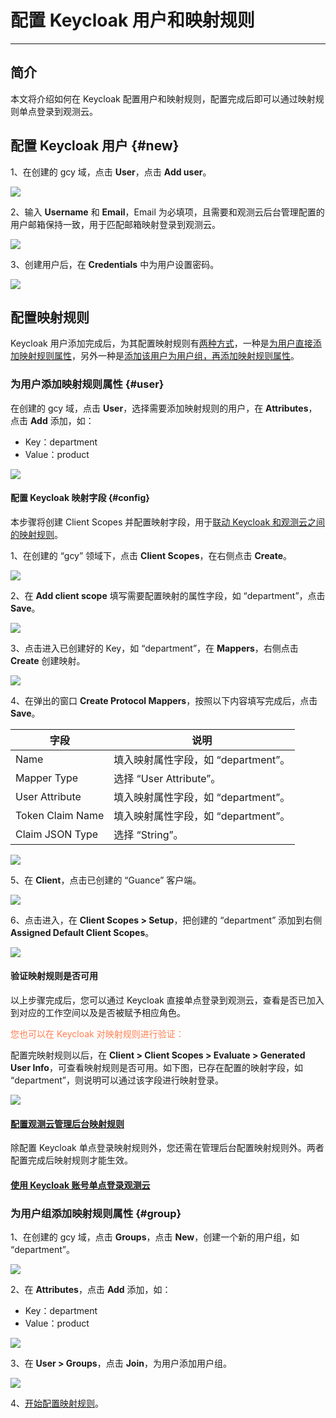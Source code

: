 # 配置 Keycloak 用户和映射规则
---

## 简介

本文将介绍如何在 Keycloak 配置用户和映射规则，配置完成后即可以通过映射规则单点登录到观测云。


## 配置 Keycloak 用户 {#new}


1、在创建的 gcy 域，点击 **User**，点击 **Add user**。

![](img/05_keycloak_13.png)

2、输入 **Username** 和 **Email**，Email 为必填项，且需要和观测云后台管理配置的用户邮箱保持一致，用于匹配邮箱映射登录到观测云。

![](img/05_keycloak_14.png)

3、创建用户后，在 **Credentials** 中为用户设置密码。

![](img/05_keycloak_15.png)


## 配置映射规则 

Keycloak 用户添加完成后，为其配置映射规则有<u>两种方式</u>，一种是[为用户直接添加映射规则属性](#user)，另外一种是[添加该用户为用户组，再添加映射规则属性](#group)。

### 为用户添加映射规则属性 {#user}

在创建的 gcy 域，点击 **User**，选择需要添加映射规则的用户，在 **Attributes**，点击 **Add** 添加，如：

- Key：department
- Value：product

![](img/10.keycloak_11.png)


#### 配置 Keycloak 映射字段 {#config}

本步骤将创建 Client Scopes 并配置映射字段，用于<u>联动 Keycloak 和观测云之间的映射规则</u>。

1、在创建的 “gcy” 领域下，点击 **Client Scopes**，在右侧点击 **Create**。

![](img/10.keycloak_3.png)

2、在 **Add client scope** 填写需要配置映射的属性字段，如 “department”，点击 **Save**。

![](img/10.keycloak_4.png)

3、点击进入已创建好的 Key，如 “department”，在 **Mappers**，右侧点击 **Create** 创建映射。

![](img/10.keycloak_5.png)

4、在弹出的窗口 **Create Protocol Mappers**，按照以下内容填写完成后，点击 **Save**。

| 字段      | 说明                          |
| ----------- | ------------------------------------ |
| Name      | 填入映射属性字段，如 “department”。                          |
| Mapper Type      | 选择 “User Attribute”。                          |
| User Attribute      | 填入映射属性字段，如 “department”。                          |
| Token Claim Name      | 填入映射属性字段，如 “department”。                          |
| Claim JSON Type      | 选择 “String”。                          |

![](img/10.keycloak_7.png)

5、在 **Client**，点击已创建的 “Guance” 客户端。

![](img/10.keycloak_8.png)

6、点击进入，在 **Client Scopes > Setup**，把创建的 “department” 添加到右侧 **Assigned Default Client Scopes**。

![](img/10.keycloak_9.png)


#### 验证映射规则是否可用

以上步骤完成后，您可以通过 Keycloak 直接单点登录到观测云，查看是否已加入到对应的工作空间以及是否被赋予相应角色。

<font color=coral>您也可以在 Keycloak 对映射规则进行验证：</font>

配置完映射规则以后，在 **Client > Client Scopes > Evaluate > Generated User Info**，可查看映射规则是否可用。如下图，已存在配置的映射字段，如 “department”，则说明可以通过该字段进行映射登录。

![](img/10.keycloak_10.png)

#### [配置观测云管理后台映射规则](./setting.md#mapping)

除配置 Keycloak 单点登录映射规则外，您还需在管理后台配置映射规则外。两者配置完成后映射规则才能生效。

<!--

![](img/10.keycloak_2.png)

-->

#### [使用 Keycloak 账号单点登录观测云](keycloak-sso.md#5-keycloak)


### 为用户组添加映射规则属性 {#group}

1、在创建的 gcy 域，点击 **Groups**，点击 **New**，创建一个新的用户组，如 “department”。

![](img/10.keycloak_14.png)

2、在 **Attributes**，点击 **Add** 添加，如：

- Key：department
- Value：product

![](img/10.keycloak_13.png)

3、在 **User > Groups**，点击 **Join**，为用户添加用户组。

![](img/10.keycloak_12.png)

4、[开始配置映射规则](#config)。